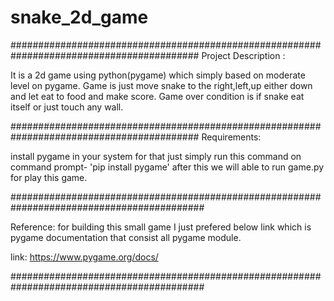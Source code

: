 # snake_2d_game
##########################################################################################
Project Description :

  It is a 2d game using python(pygame) which simply based on moderate level on pygame.
  Game is just move snake to the right,left,up either down and let eat to food and make score.
  Game over condition is if snake eat itself or just touch any wall.

##########################################################################################
Requirements:

  install pygame in your system for that just simply run this command on command prompt- 'pip install pygame'
  after this we will able to run game.py for play this game.
  
###########################################################################################

Reference:
for building this small game I just prefered below link which is pygame documentation that consist all pygame module.

link: https://www.pygame.org/docs/

###########################################################################################
